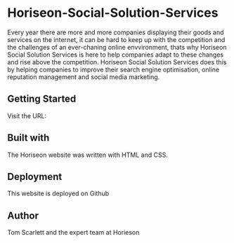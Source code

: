 # Horiseon-Social-Solution-Services

Every year there are more and more companies displaying their goods and services on the internet, it can be hard to keep up with the competition and the challenges of an ever-chaning online envvironment, thats why Horiseon Social Solution Services is here to help companies adapt to these changes and rise above the competition. Horiseon Social Solution Services does this by helping companies to improve their search engine optimisation, online reputation management and social media marketing.

## Getting Started

Visit the URL: 

## Built with

The Horiseon website was written with HTML and CSS.

## Deployment

This website is deployed on Github

## Author

Tom Scarlett and the expert team at Horieson
